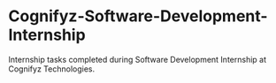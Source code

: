 # Cognifyz-Software-Development-Internship
Internship tasks completed during Software Development Internship at Cognifyz Technologies.
